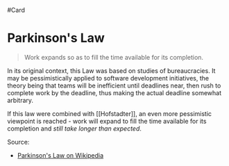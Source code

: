 #Card 
# Parkinson's Law

> Work expands so as to fill the time available for its completion.

In its original context, this Law was based on studies of bureaucracies. It may be pessimistically applied to software development initiatives, the theory being that teams will be inefficient until deadlines near, then rush to complete work by the deadline, thus making the actual deadline somewhat arbitrary.

If this law were combined with [[Hofstadter]], an even more pessimistic viewpoint is reached - work will expand to fill the time available for its completion and _still take longer than expected_.


Source:
- [Parkinson's Law on Wikipedia](https://en.wikipedia.org/wiki/Parkinson%27s_law)
